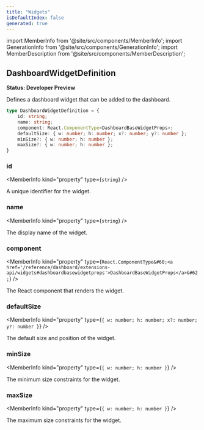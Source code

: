 ```yaml
---
title: "Widgets"
isDefaultIndex: false
generated: true
---
```

<!-- This file was generated from the Vendure source. Do not modify. Instead, re-run the "docs:build" script -->
import MemberInfo from '@site/src/components/MemberInfo';
import GenerationInfo from '@site/src/components/GenerationInfo';
import MemberDescription from '@site/src/components/MemberDescription';


## DashboardWidgetDefinition

<GenerationInfo sourceFile="packages/dashboard/src/lib/framework/extension-api/types/widgets.ts" sourceLine="70" packageName="@vendure/dashboard" since="3.3.0" />

**Status: Developer Preview**

Defines a dashboard widget that can be added to the dashboard.

```ts title="Signature"
type DashboardWidgetDefinition = {
    id: string;
    name: string;
    component: React.ComponentType<DashboardBaseWidgetProps>;
    defaultSize: { w: number; h: number; x?: number; y?: number };
    minSize?: { w: number; h: number };
    maxSize?: { w: number; h: number };
}
```

<div className="members-wrapper">

### id

<MemberInfo kind="property" type={`string`}   />

A unique identifier for the widget.
### name

<MemberInfo kind="property" type={`string`}   />

The display name of the widget.
### component

<MemberInfo kind="property" type={`React.ComponentType&#60;<a href='/reference/dashboard/extensions-api/widgets#dashboardbasewidgetprops'>DashboardBaseWidgetProps</a>&#62;`}   />

The React component that renders the widget.
### defaultSize

<MemberInfo kind="property" type={`{ w: number; h: number; x?: number; y?: number }`}   />

The default size and position of the widget.
### minSize

<MemberInfo kind="property" type={`{ w: number; h: number }`}   />

The minimum size constraints for the widget.
### maxSize

<MemberInfo kind="property" type={`{ w: number; h: number }`}   />

The maximum size constraints for the widget.


</div>
